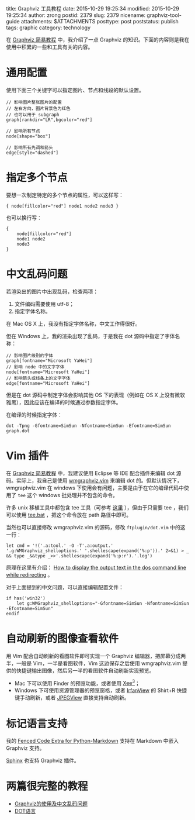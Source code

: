 title: Graphviz 工具教程
date: 2015-10-29 19:25:34
modified: 2015-10-29 19:25:34
author: zrong
postid: 2379
slug: 2379
nicename: graphviz-tool-guide
attachments: $ATTACHMENTS
posttype: post
poststatus: publish
tags: graphic
category: technology

在 [Graphviz 简易教程][1] 中，我介绍了一点 Graphviz 的知识。下面的内容则是我在使用中积累的一些和工具有关的内容。 <!--more-->

# 通用配置

使用下面三个关键字可以指定图片、节点和线段的默认设置。

```
// 影响图片整张图片的配置
// 左右方向，图片背景色为红色
// 也可以用于 subgraph
graph[rankdir="LR",bgcolor="red"]

// 影响所有节点
node[shape="box"]

// 影响所有先调和箭头
edge[style="dashed"]
```

# 指定多个节点

要想一次制定特定的多个节点的属性，可以这样写：

```
{ node[fillcolor="red"] node1 node2 node3 }
```

也可以换行写：

```
{
	node[fillcolor="red"] 
	node1 node2
	node3 
}
```

# 中文乱码问题

若渲染出的图片中出现乱码，检查两项：

1. 文件编码需要使用 utf-8；
2. 指定字体名称。

在 Mac OS X 上，我没有指定字体名称，中文工作得很好。

但在 Windows 上，我的渲染出现了乱码，于是我在 dot 源码中指定了字体名称：

```
// 影响图片级别的字体
graph[fontname="Microsoft YaHei"]
// 影响 node 中的文字字体
node[fontname="Microsoft YaHei"]
// 影响箭头或线条上的文字字体
edge[fontname="Microsoft YaHei"]
```

但是在 dot 源码中制定字体会影响其他 OS 下的表现（例如在 OS X 上没有微软雅黑），因此应该在编译的时候通过参数指定字体。

在编译的时候指定字体：

    dot -Tpng -Gfontname=SimSun -Nfontname=SimSun -Efontname=SimSun graph.dot

# Vim 插件

在 [Graphviz 简易教程][4] 中，我建议使用 Eclipse 等 IDE 配合插件来编辑 dot 源码。实际上，我自己是使用 [wmgraphviz.vim][6] 来编辑 dot 的。但默认情况下，wmgraphviz.vim 在 windows 下使用会有问题，主要是由于在它的编译代码中使用了 `tee` 这个 windows 批处理并不包含的命令。

许多 unix 移植工具中都包含 tee 工具（可参考 [这里][13] ），但由于只需要 tee ，我们可以使用 [tee.bat][7] ，把这个命令放在 path 路径中即可。

当然也可以直接修改 wmgraphviz.vim 的源码，修改 `ftplugin/dot.vim` 中的这一行：

    let cmd = '!('.a:tool.' -O -T'.a:output.' '.g:WMGraphviz_shelloptions.' '.shellescape(expand('%:p')).' 2>&1) > _ && type _&&type _>>'.shellescape(expand('%:p:r').'.log')

原理在这里有介绍： [How to display the output text in the dos command line while redirecting][8] 。

对于上面提到的中文问题，可以直接编辑配置文件：


```vim
if has('win32')
    let g:WMGraphviz_shelloptions="-Gfontname=SimSun -Nfontname=SimSun -Efontname=SimSun"
endif
```

# 自动刷新的图像查看软件

用 Vim 配合自动刷新的看图软件即可实现一个 Graphviz 编辑器，把屏幕分成两半，一般是 Vim，一半是看图软件，Vim 这边保存之后使用 wmgraphviz.vim 提供的快捷键输出图像，然后另一半的看图软件自动刷新实现预览。

- Mac 下可以使用 Finder 的预览功能，或者使用 [Xee<sup>3</sup>][10]；
- Windows 下可使用资源管理器的预览窗格，或者 [IrfanView][11] 的 Shirt+R 快捷键手动刷新，或者 [JPEGView][9] 直接支持自动刷新。

# 标记语言支持

我的 [Fenced Code Extra for Python-Markdown][5] 支持在 Markdown 中嵌入 Graphviz 支持。

[Sphinx][12] 也支持 Graphviz 插件。

# 两篇很完整的教程

- [Graphviz的使用及中文乱码问题][2]
- [DOT语言][3]

[1]: http://zengrong.net/post/2294.htm
[2]: http://blog.csdn.net/xiajian2010/article/details/23748557
[3]: http://lesliezhu.github.io/public/dot-begin.html
[4]: http://zengrong.net/post/2294.htm#gui
[5]: http://zengrong.net/post/2320.htm#graphviz
[6]: https://github.com/wannesm/wmgraphviz.vim
[7]: http://www.robvanderwoude.com/unixports.php#TEE
[8]: http://stackoverflow.com/questions/7341929/how-to-display-the-ouput-text-in-the-dos-command-line-while-redirecting-the-outp
[9]: http://sourceforge.net/projects/jpegview/
[10]: http://xee.c3.cx/
[11]: http://www.irfanview.com/
[12]: http://sphinx-doc.org/ext/graphviz.html
[13]: http://zengrong.net/post/1577.htm
